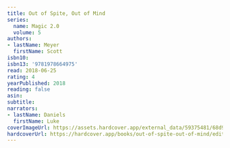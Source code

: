 ```yaml
---
title: Out of Spite, Out of Mind
series:
  name: Magic 2.0
  volume: 5
authors:
- lastName: Meyer
  firstName: Scott
isbn10:
isbn13: '9781978664975'
read: 2018-06-25
rating: 4
yearPublished: 2018
reading: false
asin:
subtitle:
narrators:
- lastName: Daniels
  firstName: Luke
coverImageUrl: https://assets.hardcover.app/external_data/59375481/68d9f187256832ac5de45e881eac82c37928937e.jpeg
hardcoverUrl: https://hardcover.app/books/out-of-spite-out-of-mind/editions/31497147
---
```

